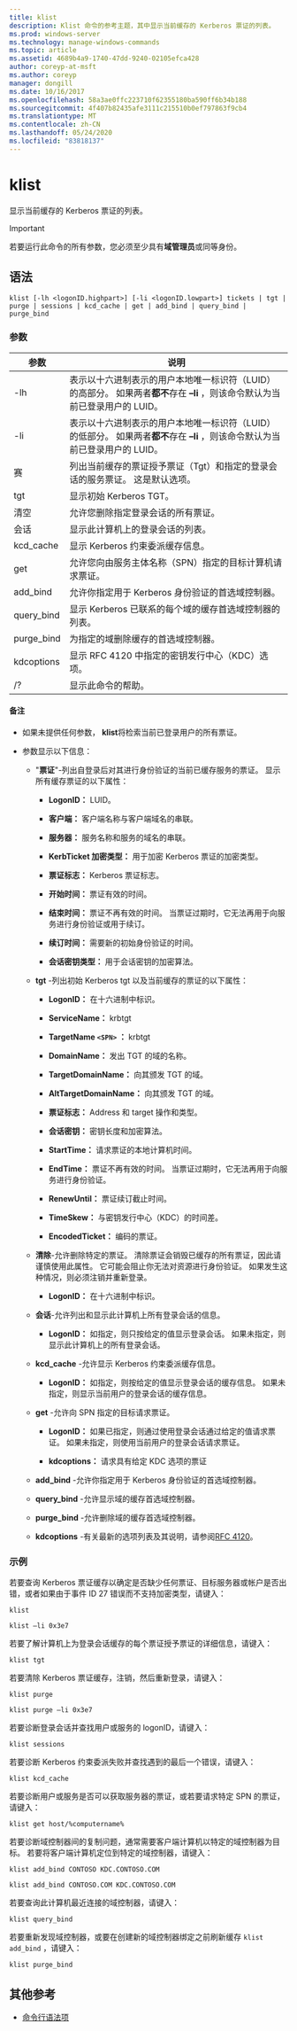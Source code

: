 ```yaml
---
title: klist
description: Klist 命令的参考主题，其中显示当前缓存的 Kerberos 票证的列表。
ms.prod: windows-server
ms.technology: manage-windows-commands
ms.topic: article
ms.assetid: 4689b4a9-1740-47dd-9240-02105efca428
author: coreyp-at-msft
ms.author: coreyp
manager: dongill
ms.date: 10/16/2017
ms.openlocfilehash: 58a3ae0ffc223710f62355180ba590ff6b34b188
ms.sourcegitcommit: 4f407b82435afe3111c215510b0ef797863f9cb4
ms.translationtype: MT
ms.contentlocale: zh-CN
ms.lasthandoff: 05/24/2020
ms.locfileid: "83818137"
---
```

# <a name="klist"></a>klist

显示当前缓存的 Kerberos 票证的列表。

> [!IMPORTANT]
> 若要运行此命令的所有参数，您必须至少具有**域管理员**或同等身份。

## <a name="syntax"></a>语法

```
klist [-lh <logonID.highpart>] [-li <logonID.lowpart>] tickets | tgt | purge | sessions | kcd_cache | get | add_bind | query_bind | purge_bind
```

### <a name="parameters"></a>参数

| 参数 | 说明 |
| --------- | ----------- |
| -lh | 表示以十六进制表示的用户本地唯一标识符（LUID）的高部分。 如果两者**都不**存在 **–li** ，则该命令默认为当前已登录用户的 LUID。 |
| -li | 表示以十六进制表示的用户本地唯一标识符（LUID）的低部分。 如果两者**都不**存在 **–li** ，则该命令默认为当前已登录用户的 LUID。 |
| 赛 | 列出当前缓存的票证授予票证（Tgt）和指定的登录会话的服务票证。 这是默认选项。 |
| tgt | 显示初始 Kerberos TGT。 |
| 清空 | 允许您删除指定登录会话的所有票证。 |
| 会话 | 显示此计算机上的登录会话的列表。 |
| kcd_cache | 显示 Kerberos 约束委派缓存信息。 |
| get | 允许您向由服务主体名称（SPN）指定的目标计算机请求票证。 |
| add_bind | 允许你指定用于 Kerberos 身份验证的首选域控制器。 |
| query_bind | 显示 Kerberos 已联系的每个域的缓存首选域控制器的列表。 |
| purge_bind | 为指定的域删除缓存的首选域控制器。 |
| kdcoptions | 显示 RFC 4120 中指定的密钥发行中心（KDC）选项。 |
| /? | 显示此命令的帮助。 |

#### <a name="remarks"></a>备注

- 如果未提供任何参数， **klist**将检索当前已登录用户的所有票证。

- 参数显示以下信息：

  - "**票证**"-列出自登录后对其进行身份验证的当前已缓存服务的票证。 显示所有缓存票证的以下属性：

    - **LogonID：** LUID。

    - **客户端：** 客户端名称与客户端域名的串联。

    - **服务器：** 服务名称和服务的域名的串联。

    - **KerbTicket 加密类型：** 用于加密 Kerberos 票证的加密类型。

    - **票证标志：** Kerberos 票证标志。

    - **开始时间：** 票证有效的时间。

    - **结束时间：** 票证不再有效的时间。 当票证过期时，它无法再用于向服务进行身份验证或用于续订。

    - **续订时间：** 需要新的初始身份验证的时间。

    - **会话密钥类型：** 用于会话密钥的加密算法。

  - **tgt** -列出初始 Kerberos tgt 以及当前缓存的票证的以下属性：

    - **LogonID：** 在十六进制中标识。

    - **ServiceName：** krbtgt

    - **TargetName `<SPN>` ：** krbtgt

    - **DomainName：** 发出 TGT 的域的名称。

    - **TargetDomainName：** 向其颁发 TGT 的域。

    - **AltTargetDomainName：** 向其颁发 TGT 的域。

    - **票证标志：** Address 和 target 操作和类型。

    - **会话密钥：** 密钥长度和加密算法。

    - **StartTime：** 请求票证的本地计算机时间。

    - **EndTime：** 票证不再有效的时间。 当票证过期时，它无法再用于向服务进行身份验证。

    - **RenewUntil：** 票证续订截止时间。

    - **TimeSkew：** 与密钥发行中心（KDC）的时间差。

    - **EncodedTicket：** 编码的票证。

  - **清除**-允许删除特定的票证。 清除票证会销毁已缓存的所有票证，因此请谨慎使用此属性。 它可能会阻止你无法对资源进行身份验证。 如果发生这种情况，则必须注销并重新登录。

    - **LogonID：** 在十六进制中标识。

  - **会话**-允许列出和显示此计算机上所有登录会话的信息。

    - **LogonID：** 如指定，则只按给定的值显示登录会话。 如果未指定，则显示此计算机上的所有登录会话。

  - **kcd_cache** -允许显示 Kerberos 约束委派缓存信息。

    - **LogonID：** 如指定，则按给定的值显示登录会话的缓存信息。 如果未指定，则显示当前用户的登录会话的缓存信息。

  - **get** -允许向 SPN 指定的目标请求票证。

    - **LogonID：** 如果已指定，则通过使用登录会话通过给定的值请求票证。 如果未指定，则使用当前用户的登录会话请求票证。

    - **kdcoptions：** 请求具有给定 KDC 选项的票证

  - **add_bind** -允许你指定用于 Kerberos 身份验证的首选域控制器。

  - **query_bind** -允许显示域的缓存首选域控制器。

  - **purge_bind** -允许删除域的缓存首选域控制器。

  - **kdcoptions** -有关最新的选项列表及其说明，请参阅[RFC 4120](http://www.ietf.org/rfc/rfc4120.txt)。

### <a name="examples"></a>示例

若要查询 Kerberos 票证缓存以确定是否缺少任何票证、目标服务器或帐户是否出错，或者如果由于事件 ID 27 错误而不支持加密类型，请键入：

```
klist
```

```
klist –li 0x3e7
```

若要了解计算机上为登录会话缓存的每个票证授予票证的详细信息，请键入：

```
klist tgt
```

若要清除 Kerberos 票证缓存，注销，然后重新登录，请键入：

```
klist purge
```

```
klist purge –li 0x3e7
```

若要诊断登录会话并查找用户或服务的 logonID，请键入：

```
klist sessions
```

若要诊断 Kerberos 约束委派失败并查找遇到的最后一个错误，请键入：

```
klist kcd_cache
```

若要诊断用户或服务是否可以获取服务器的票证，或若要请求特定 SPN 的票证，请键入：

```
klist get host/%computername%
```

若要诊断域控制器间的复制问题，通常需要客户端计算机以特定的域控制器为目标。 若要将客户端计算机定位到特定的域控制器，请键入：

```
klist add_bind CONTOSO KDC.CONTOSO.COM
```

```
klist add_bind CONTOSO.COM KDC.CONTOSO.COM
```

若要查询此计算机最近连接的域控制器，请键入：

```
klist query_bind
```

若要重新发现域控制器，或要在创建新的域控制器绑定之前刷新缓存 `klist add_bind` ，请键入：

```
klist purge_bind
```

## <a name="additional-references"></a>其他参考

- [命令行语法项](command-line-syntax-key.md)
